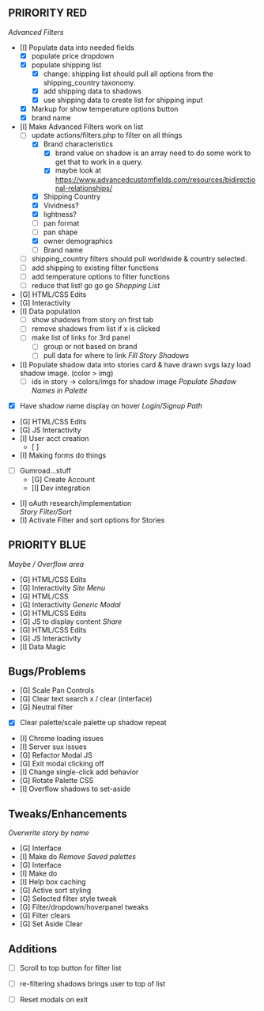 ## PRIRORITY RED
*Advanced Filters*
  - [I] Populate data into needed fields
  	- [x] populate price dropdown
  	- [x] populate shipping list
  		- [x] change: shipping list should pull all options from the shipping_country taxonomy.
		- [x] add shipping data to shadows
		- [x] use shipping data to create list for shipping input
	- [x] Markup for show temperature options button 
  	- [x] brand name 
  - [I] Make Advanced Filters work on list
  	- [ ] update actions/filters.php to filter on all things 
		- [x] Brand characteristics
			- [x] brand value on shadow is an array need to do some work to get that to work in a query.
			- [x] maybe look at https://www.advancedcustomfields.com/resources/bidirectional-relationships/
		- [x] Shipping Country
		- [x] Vividness?
		- [x] lightness?
		- [ ] pan format
		- [ ] pan shape
		- [x] owner demographics
		- [ ] Brand name
  	- [ ] shipping_country filters should pull worldwide & country selected.
  	- [ ] add shipping to existing filter functions 
  	- [ ] add temperature options to filter functions
  	- [ ] reduce that list! go go go
*Shopping List*
  - [G] HTML/CSS Edits
  - [G] Interactivity
  - [I] Data population
  	- [ ] show shadows from story on first tab
  	- [ ] remove shadows from list if x is clicked
  	- [ ] make list of links for 3rd panel
		- [ ] group or not based on brand
		- [ ] pull data for where to link
*Fill Story Shadows*
  - [I] Populate shadow data into stories card & have drawn svgs lazy load shadow image. (color > img)
  	- [ ] ids in story -> colors/imgs for shadow image 
*Populate Shadow Names in Palette*
  - [x] Have shadow name display on hover
*Login/Signup Path*
  - [G] HTML/CSS Edits
  - [G] JS Interactivity
  - [I] User acct creation
  	- [ ]  
  - [I] Making forms do things
  - [ ] Gumroad...stuff
    - [G] Create Account
    - [I] Dev integration
  - [I] oAuth research/implementation  
*Story Filter/Sort*
  - [I] Activate Filter and sort options for Stories
  
## PRIORITY BLUE
*Maybe / Overflow area*
  - [G] HTML/CSS Edits
  - [G] Interactivity
*Site Menu*
  - [G] HTML/CSS
  - [G] Interactivity
*Generic Modal*
  - [G] HTML/CSS Edits
  - [G] JS to display content
*Share*
  - [G] HTML/CSS Edits
  - [G] JS Interactivity
  - [I] Data Magic
  
## Bugs/Problems

- [G] Scale Pan Controls
- [G] Clear text search x / clear (interface)
- [G] Neutral filter
- [x] Clear palette/scale palette up shadow repeat
- [I] Chrome loading issues
- [I] Server sux issues
- [G] Refactor Modal JS
- [G] Exit modal clicking off
- [I] Change single-click add behavior
- [G] Rotate Palette CSS
- [I] Overflow shadows to set-aside

## Tweaks/Enhancements 
*Overwrite story by name*
  - [G] Interface
  - [I] Make do
*Remove Saved palettes*
  - [G] Interface
  - [I] Make do
- [I] Help box caching
- [G] Active sort styling
- [G] Selected filter style tweak
- [G] Filter/dropdown/hoverpanel tweaks
- [G] Filter clears
- [G] Set Aside Clear

## Additions

- [ ] Scroll to top button for filter list
- [ ] re-filtering shadows brings user to top of list
- [ ] Reset modals on exit


